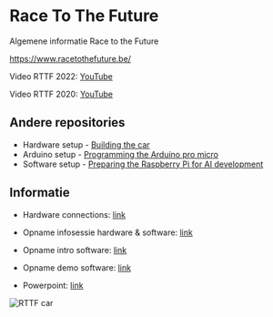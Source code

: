 # Race To The Future
Algemene informatie Race to the Future

https://www.racetothefuture.be/

Video RTTF 2022: [YouTube](https://www.youtube.com/watch?v=d8669cn-0ss)

Video RTTF 2020: [YouTube](https://www.youtube.com/watch?v=po89ZRmakuU)

## Andere repositories
* Hardware setup - [Building the car](https://github.com/PXLDigital/race-to-the-future/wiki)
* Arduino setup - [Programming the Arduino pro micro](https://github.com/PXLDigital/race-to-the-future/wiki/Programmeren-van-de-Arduino-Pro-Micro)
* Software setup - [Preparing the Raspberry Pi for AI development](https://github.com/PXLDigital/rttf-edgecar/wiki)

## Informatie

* Hardware connections: [link](https://hogeschoolpxl-my.sharepoint.com/:v:/g/personal/20004716_pxl_be/EStWtOQhEihNpDW6VFFtjr0B6KfdPAR-3C-5Jm-FVPhn3w?e=auH1md)

* Opname infosessie hardware & software: [link](https://hogeschoolpxl-my.sharepoint.com/:v:/g/personal/20007010_pxl_be/EbPwXRHWInVNjkYmNniVbpkBJSLnK_2mqUWA4x2u8Qhw2w?e=Xw75Nk)

* Opname intro software: [link](https://hogeschoolpxl-my.sharepoint.com/:v:/g/personal/20004716_pxl_be/EdHYuNr27ehDvxDxY0gigWgBhNPTLHZXT_WRfpONs068lA?e=8Ii5wr)
* Opname demo software: [link](https://hogeschoolpxl-my.sharepoint.com/:v:/g/personal/20004716_pxl_be/EbxwfBx6OmBIu_3aLkOBmTIBCaB_22QRHltgqUtXGBQT_w?e=QbZNVj)
* Powerpoint: [link](https://github.com/PXLDigital/rttf-edgecar/raw/master/docs/RTTF_AI_CV.pptx)

![RTTF car](/DSC04991%20Done.jpg)
